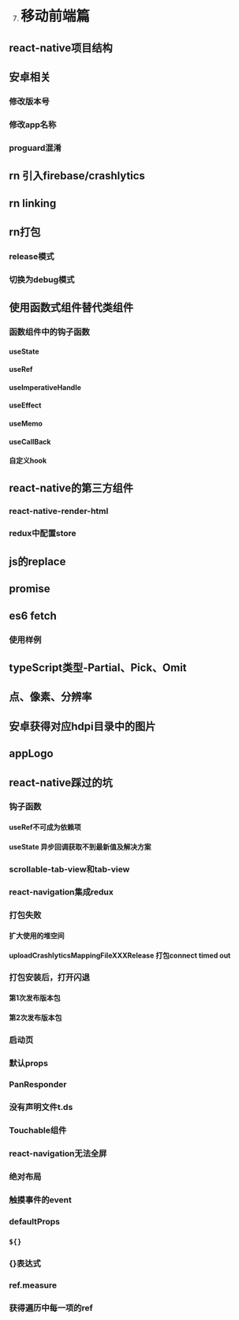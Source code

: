 7. # **移动前端篇**
## **react-native项目结构**
## **安卓相关**
### **修改版本号**
### **修改app名称**
### **proguard混淆**
## **rn 引入firebase/crashlytics**
## **rn linking**
## **rn打包**
### **release模式**
### **切换为debug模式**
## **使用函数式组件替代类组件**
### **函数组件中的钩子函数**
#### **useState**
#### **useRef**
#### **useImperativeHandle**
#### **useEffect**
#### **useMemo**
#### **useCallBack**
#### **自定义hook**
## **react-native的第三方组件**
### **react-native-render-html**
### **redux中配置store**
## **js的replace**
## **promise**
## **es6 fetch**
### **使用样例**
## **typeScript类型-Partial、Pick、Omit**
## **点、像素、分辨率**
## **安卓获得对应hdpi目录中的图片**
## **appLogo**
## **react-native踩过的坑**
### **钩子函数**
#### **useRef不可成为依赖项**
#### **useState 异步回调获取不到最新值及解决方案**
### **scrollable-tab-view和tab-view**
### **react-navigation集成redux**
### **打包失败**
#### **扩大使用的堆空间**
#### **uploadCrashlyticsMappingFileXXXRelease 打包connect timed out**
### **打包安装后，打开闪退**
#### **第1次发布版本包**
#### **第2次发布版本包**
### **启动页**
### **默认props**
### **PanResponder**
### **没有声明文件t.ds**
### **Touchable组件**
### **react-navigation无法全屏**
### **绝对布局**
### **触摸事件的event**
### **defaultProps**
### **`${}`**
### **{}表达式**
### **ref.measure**
### **获得遍历中每一项的ref**
